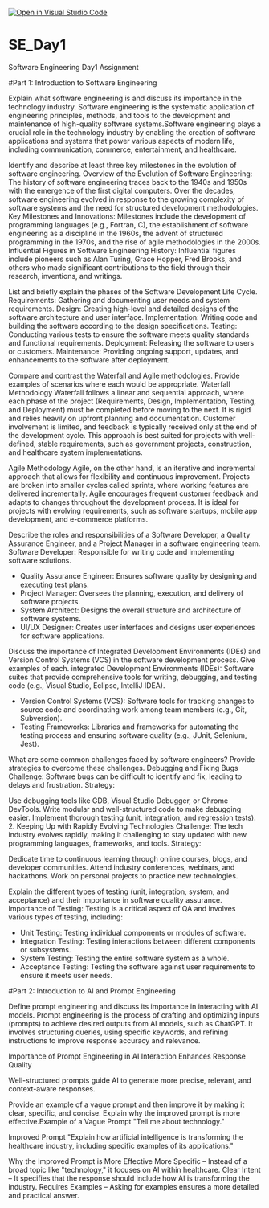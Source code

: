 [![Open in Visual Studio Code](https://classroom.github.com/assets/open-in-vscode-2e0aaae1b6195c2367325f4f02e2d04e9abb55f0b24a779b69b11b9e10269abc.svg)](https://classroom.github.com/online_ide?assignment_repo_id=18377087&assignment_repo_type=AssignmentRepo)
# SE_Day1
Software Engineering Day1 Assignment

#Part 1: Introduction to Software Engineering

Explain what software engineering is and discuss its importance in the technology industry.
Software engineering is the systematic application of engineering principles, methods, and tools to the development and maintenance of high-quality software systems.Software engineering plays a crucial role in the technology industry by enabling the creation of software applications and systems that power various aspects of modern life, including communication, commerce, entertainment, and healthcare.


Identify and describe at least three key milestones in the evolution of software engineering.
Overview of the Evolution of Software Engineering: The history of software engineering traces back to the 1940s and 1950s with the emergence of the first digital computers. Over the decades, software engineering evolved in response to the growing complexity of software systems and the need for structured development methodologies.
Key Milestones and Innovations: Milestones include the development of programming languages (e.g., Fortran, C), the establishment of software engineering as a discipline in the 1960s, the advent of structured programming in the 1970s, and the rise of agile methodologies in the 2000s.
Influential Figures in Software Engineering History: Influential figures include pioneers such as Alan Turing, Grace Hopper, Fred Brooks, and others who made significant contributions to the field through their research, inventions, and writings.

List and briefly explain the phases of the Software Development Life Cycle.
Requirements: Gathering and documenting user needs and system requirements.
Design: Creating high-level and detailed designs of the software architecture and user interface.
Implementation: Writing code and building the software according to the design specifications.
Testing: Conducting various tests to ensure the software meets quality standards and functional requirements.
Deployment: Releasing the software to users or customers.
Maintenance: Providing ongoing support, updates, and enhancements to the software after deployment.


Compare and contrast the Waterfall and Agile methodologies. Provide examples of scenarios where each would be appropriate.
Waterfall Methodology
Waterfall follows a linear and sequential approach, where each phase of the project (Requirements, Design, Implementation, Testing, and Deployment) must be completed before moving to the next. It is rigid and relies heavily on upfront planning and documentation. Customer involvement is limited, and feedback is typically received only at the end of the development cycle. This approach is best suited for projects with well-defined, stable requirements, such as government projects, construction, and healthcare system implementations.

Agile Methodology
Agile, on the other hand, is an iterative and incremental approach that allows for flexibility and continuous improvement. Projects are broken into smaller cycles called sprints, where working features are delivered incrementally. Agile encourages frequent customer feedback and adapts to changes throughout the development process. It is ideal for projects with evolving requirements, such as software startups, mobile app development, and e-commerce platforms.

Describe the roles and responsibilities of a Software Developer, a Quality Assurance Engineer, and a Project Manager in a software engineering team.
Software Developer: Responsible for writing code and implementing software solutions.
  - Quality Assurance Engineer: Ensures software quality by designing and executing test plans.
  - Project Manager: Oversees the planning, execution, and delivery of software projects.
  - System Architect: Designs the overall structure and architecture of software systems.
  - UI/UX Designer: Creates user interfaces and designs user experiences for software applications.


Discuss the importance of Integrated Development Environments (IDEs) and Version Control Systems (VCS) in the software development process. Give examples of each.
integrated Development Environments (IDEs): Software suites that provide comprehensive tools for writing, debugging, and testing code (e.g., Visual Studio, Eclipse, IntelliJ IDEA).
  - Version Control Systems (VCS): Software tools for tracking changes to source code and coordinating work among team members (e.g., Git, Subversion).
  - Testing Frameworks: Libraries and frameworks for automating the testing process and ensuring software quality (e.g., JUnit, Selenium, Jest).


What are some common challenges faced by software engineers? Provide strategies to overcome these challenges.
Debugging and Fixing Bugs
Challenge: Software bugs can be difficult to identify and fix, leading to delays and frustration.
Strategy:

Use debugging tools like GDB, Visual Studio Debugger, or Chrome DevTools.
Write modular and well-structured code to make debugging easier.
Implement thorough testing (unit, integration, and regression tests).
2. Keeping Up with Rapidly Evolving Technologies
Challenge: The tech industry evolves rapidly, making it challenging to stay updated with new programming languages, frameworks, and tools.
Strategy:

Dedicate time to continuous learning through online courses, blogs, and developer communities.
Attend industry conferences, webinars, and hackathons.
Work on personal projects to practice new technologies.

Explain the different types of testing (unit, integration, system, and acceptance) and their importance in software quality assurance.
Importance of Testing: Testing is a critical aspect of QA and involves various types of testing, including:
  - Unit Testing: Testing individual components or modules of software.
  - Integration Testing: Testing interactions between different components or subsystems.
  - System Testing: Testing the entire software system as a whole.
  - Acceptance Testing: Testing the software against user requirements to ensure it meets user needs.


#Part 2: Introduction to AI and Prompt Engineering


Define prompt engineering and discuss its importance in interacting with AI models.
Prompt engineering is the process of crafting and optimizing inputs (prompts) to achieve desired outputs from AI models, such as ChatGPT. It involves structuring queries, using specific keywords, and refining instructions to improve response accuracy and relevance.

Importance of Prompt Engineering in AI Interaction
Enhances Response Quality

Well-structured prompts guide AI to generate more precise, relevant, and context-aware responses.

Provide an example of a vague prompt and then improve it by making it clear, specific, and concise. Explain why the improved prompt is more effective.Example of a Vague Prompt
 "Tell me about technology."

Improved Prompt
 "Explain how artificial intelligence is transforming the healthcare industry, including specific examples of its applications."

Why the Improved Prompt is More Effective
More Specific – Instead of a broad topic like "technology," it focuses on AI within healthcare.
Clear Intent – It specifies that the response should include how AI is transforming the industry.
Requires Examples – Asking for examples ensures a more detailed and practical answer.

